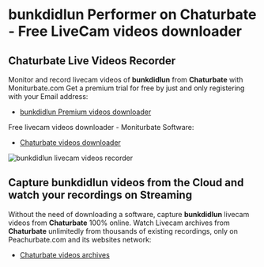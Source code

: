 # bunkdidlun Performer on Chaturbate - Free LiveCam videos downloader

## Chaturbate Live Videos Recorder

Monitor and record livecam videos of **bunkdidlun** from **Chaturbate** with Moniturbate.com
Get a premium trial for free by just and only registering with your Email address:
* [bunkdidlun Premium videos downloader](https://moniturbate.com/request-demo-licence-key.html)

Free livecam videos downloader - Moniturbate Software:
* [Chaturbate videos downloader](https://moniturbate.com/moniturbate-download-software.html)

![bunkdidlun livecam videos recorder](https://peachurnet.com/templates/moniturbate-software.png)


## Capture bunkdidlun videos from the Cloud and watch your recordings on Streaming

Without the need of downloading a software, capture **bunkdidlun** livecam videos from **Chaturbate** 100% online.
Watch Livecam archives from **Chaturbate** unlimitedly from thousands of existing recordings, only on Peachurbate.com and its websites network:
* [Chaturbate videos archives](https://peachurnet.com/)